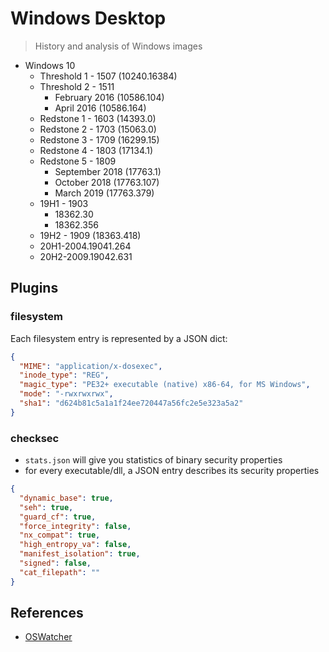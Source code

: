 # Windows Desktop

> History and analysis of Windows images

- Windows 10
    - Threshold 1 - 1507 (10240.16384)
    - Threshold 2 - 1511
        - February 2016 (10586.104)
        - April 2016 (10586.164)
    - Redstone 1 - 1603 (14393.0)
    - Redstone 2 - 1703 (15063.0)
    - Redstone 3 - 1709 (16299.15)
    - Redstone 4 - 1803 (17134.1)
    - Redstone 5 - 1809
        - September 2018 (17763.1)
        - October 2018 (17763.107)
        - March 2019 (17763.379)
    - 19H1 - 1903
        - 18362.30
        - 18362.356
    - 19H2 - 1909 (18363.418)
    - 20H1-2004.19041.264
    - 20H2-2009.19042.631

## Plugins

### filesystem

Each filesystem entry is represented by a JSON dict:

~~~JSON
{
  "MIME": "application/x-dosexec",
  "inode_type": "REG",
  "magic_type": "PE32+ executable (native) x86-64, for MS Windows",
  "mode": "-rwxrwxrwx",
  "sha1": "d624b81c5a1a1f24ee720447a56fc2e5e323a5a2"
}
~~~

### checksec

- `stats.json` will give you statistics of binary security properties
- for every executable/dll, a JSON entry describes its security properties

~~~JSON
{
  "dynamic_base": true,
  "seh": true,
  "guard_cf": true,
  "force_integrity": false,
  "nx_compat": true,
  "high_entropy_va": false,
  "manifest_isolation": true,
  "signed": false,
  "cat_filepath": ""
}
~~~

## References

- [OSWatcher](https://github.com/Wenzel/oswatcher)
